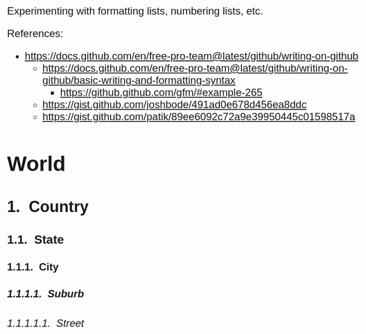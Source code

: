 Experimenting with formatting lists, numbering lists, etc.    


References: 
- https://docs.github.com/en/free-pro-team@latest/github/writing-on-github
  + https://docs.github.com/en/free-pro-team@latest/github/writing-on-github/basic-writing-and-formatting-syntax
    * https://github.github.com/gfm/#example-265
  * https://gist.github.com/joshbode/491ad0e678d456ea8ddc
  * https://gist.github.com/patik/89ee6092c72a9e39950445c01598517a


# World
## Country
### State
#### City
##### Suburb
###### Street

<style type="text/css">
  body {
    margin: auto;
    max-width: 44em;
    font-family: Calibri, sans-serif;
    font-size: 18pt;
  }

h1 { counter-reset: h2counter; }
h2 { counter-reset: h3counter; }
h3 { counter-reset: h4counter; }
h4 { counter-reset: h5counter; }
h5 { counter-reset: h6counter; }
h6 {}

h2:before {
    counter-increment: h2counter;
    content: counter(h2counter) ".\0000a0\0000a0";
}

h3:before {
    counter-increment: h3counter;
    content: counter(h2counter) "." counter(h3counter) ".\0000a0\0000a0";
}

h4:before {
    counter-increment: h4counter;
    content: counter(h2counter) "." counter(h3counter) "." counter(h4counter) ".\0000a0\0000a0";
}

h5:before {
    counter-increment: h5counter;
    content: counter(h2counter) "." counter(h3counter) "." counter(h4counter) "." counter(h5counter) ".\0000a0\0000a0";
}

h6:before {
    counter-increment: h6counter;
    content: counter(h2counter) "." counter(h3counter) "." counter(h4counter) "." counter(h5counter) "." counter(h6counter) ".\0000a0\0000a0";
}
</style>
